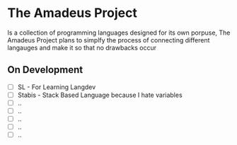 # The Amadeus Project
Is a collection of programming languages designed for its own porpuse, The Amadeus Project plans to simplfy the process of connecting different langauges and make it so that no drawbacks occur

## On Development
- [ ] SL - For Learning Langdev
- [ ] Stabis - Stack Based Language because I hate variables
- [ ] ..
- [ ] ..
- [ ] ..
- [ ] ..
- [ ] ..
